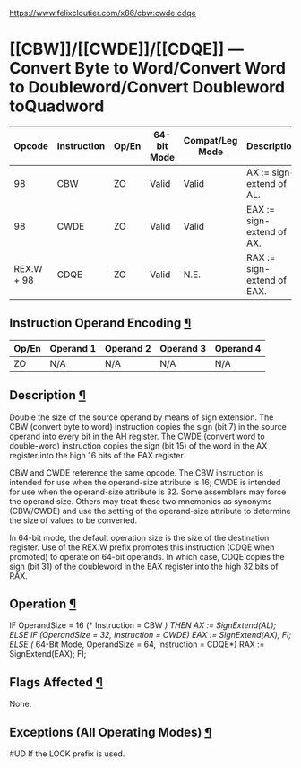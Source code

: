https://www.felixcloutier.com/x86/cbw:cwde:cdqe


# [[CBW]]/[[CWDE]]/[[CDQE]] — Convert Byte to Word/Convert Word to Doubleword/Convert Doubleword toQuadword

|Opcode|Instruction|Op/En|64-bit Mode|Compat/Leg Mode|Description|
|---|---|---|---|---|---|
|98|CBW|ZO|Valid|Valid|AX := sign-extend of AL.|
|98|CWDE|ZO|Valid|Valid|EAX := sign-extend of AX.|
|REX.W + 98|CDQE|ZO|Valid|N.E.|RAX := sign-extend of EAX.|

## Instruction Operand Encoding [¶](https://www.felixcloutier.com/x86/cbw:cwde:cdqe#instruction-operand-encoding)

|Op/En|Operand 1|Operand 2|Operand 3|Operand 4|
|---|---|---|---|---|
|ZO|N/A|N/A|N/A|N/A|

## Description [¶](https://www.felixcloutier.com/x86/cbw:cwde:cdqe#description)

Double the size of the source operand by means of sign extension. The CBW (convert byte to word) instruction copies the sign (bit 7) in the source operand into every bit in the AH register. The CWDE (convert word to double-word) instruction copies the sign (bit 15) of the word in the AX register into the high 16 bits of the EAX register.

CBW and CWDE reference the same opcode. The CBW instruction is intended for use when the operand-size attribute is 16; CWDE is intended for use when the operand-size attribute is 32. Some assemblers may force the operand size. Others may treat these two mnemonics as synonyms (CBW/CWDE) and use the setting of the operand-size attribute to determine the size of values to be converted.

In 64-bit mode, the default operation size is the size of the destination register. Use of the REX.W prefix promotes this instruction (CDQE when promoted) to operate on 64-bit operands. In which case, CDQE copies the sign (bit 31) of the doubleword in the EAX register into the high 32 bits of RAX.

## Operation [¶](https://www.felixcloutier.com/x86/cbw:cwde:cdqe#operation)

IF OperandSize = 16 (* Instruction = CBW *)
    THEN
        AX := SignExtend(AL);
    ELSE IF (OperandSize = 32, Instruction = CWDE)
        EAX := SignExtend(AX); FI;
    ELSE (* 64-Bit Mode, OperandSize = 64, Instruction = CDQE*)
        RAX := SignExtend(EAX);
FI;

## Flags Affected [¶](https://www.felixcloutier.com/x86/cbw:cwde:cdqe#flags-affected)

None.

## Exceptions (All Operating Modes) [¶](https://www.felixcloutier.com/x86/cbw:cwde:cdqe#exceptions--all-operating-modes-)

#UD If the LOCK prefix is used.